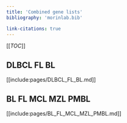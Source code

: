 ```yaml
---
title: 'Combined gene lists'
bibliography: 'morinlab.bib'

link-citations: true
---
```


[[_TOC_]]


## DLBCL FL BL

[[include:pages/DLBCL_FL_BL.md]]

## BL FL MCL MZL PMBL

[[include:pages/BL_FL_MCL_MZL_PMBL.md]]

